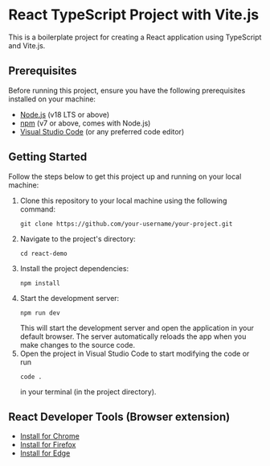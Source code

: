 # React TypeScript Project with Vite.js

This is a boilerplate project for creating a React application using TypeScript and Vite.js.

## Prerequisites

Before running this project, ensure you have the following prerequisites installed on your machine:

- [Node.js](https://nodejs.org/) (v18 LTS or above)
- [npm](https://www.npmjs.com/) (v7 or above, comes with Node.js)
- [Visual Studio Code](https://code.visualstudio.com/) (or any preferred code editor)

## Getting Started

Follow the steps below to get this project up and running on your local machine:

1. Clone this repository to your local machine using the following command:
   ```shell
   git clone https://github.com/your-username/your-project.git
   ```
2. Navigate to the project's directory:
   ```shell
   cd react-demo
   ```
3. Install the project dependencies:
   ```shell
   npm install
   ```
4. Start the development server:
   ```shell
   npm run dev
   ```
   This will start the development server and open the application in your default browser. The server automatically reloads the app when you make changes to the source code.
5. Open the project in Visual Studio Code to start modifying the code or run
   ```shell
   code .
   ```
   in your terminal (in the project directory).

## React Developer Tools (Browser extension)

- [Install for Chrome]('https://chrome.google.com/webstore/detail/react-developer-tools/fmkadmapgofadopljbjfkapdkoienihi?hl=en')
- [Install for Firefox]('https://addons.mozilla.org/en-US/firefox/addon/react-devtools/')
- [Install for Edge]('https://microsoftedge.microsoft.com/addons/detail/react-developer-tools/gpphkfbcpidddadnkolkpfckpihlkkil')
